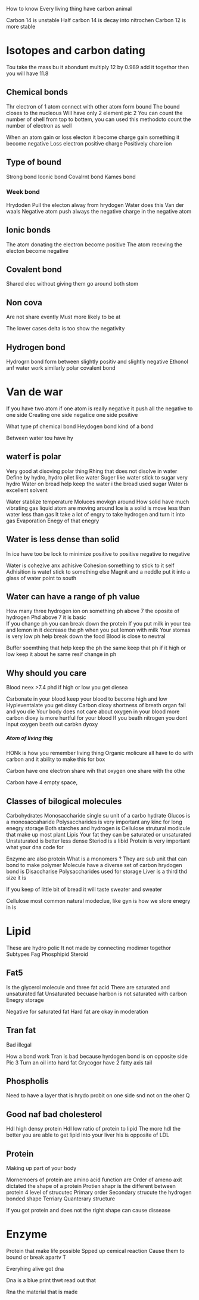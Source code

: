 How  to know 
Every living thing have carbon animal 

Carbon 14 is unstable 
Half carbon 14 is decay into nitrochen
Carbon 12 is more stable 

# Isotopes and  carbon dating 


Tou take the mass bu it abondunt multiply 12 by 0.989  add it togethor then you will have 11.8
## Chemical bonds 
Thr electron of 1 atom connect with other atom form bound 
The bound closes to the nucleous 
Will have only 2 element 
pic 2 
You can count the number of shell from top to bottem, you can used this methodcto count the number of electron as well 


When an atom gain or loss electon it become charge gain something it become negative 
Loss electron positive charge 
Positively chare ion 

## Type of bound
Strong bond 
Iconic bond 
Covalrnt bond 
Kames bond 
### Week bond 
Hrydoden 
Pull the electon alway from hrydogen 
Water does this 
Van der waals 
Negative atom push always the negative charge in the negative atom 

## Ionic bonds
The atom donating the electron become positive 
The atom receving the electon become negative 

## Covalent bond 
Shared elec  without giving them  go around both stom 

## Non cova 
Are not share evently 
Must more likely to be at

The lower cases delta is too show the negativity 


## Hydrogen bond
Hydrogrn bond form between slightly positiv and slightly negative 
Ethonol anf water work similarly polar covalent bond 

# Van de war 
If you have two atom if  one atom is really negative it push all the negative to one side 
Creating one side negatice one side  positive 

What type pf chemical bond 
Heydogen bond kind of a bond 

Between water tou have hy


## waterf is polar 
Very good at disoving polar thing
 Rhing that does not disolve in water 
 Define by hydro, hydro pilet like water 
 Suger like water stick to sugar very hydro Water on bread help keep the water i  the bread used sugar 
Water is excellent solvent 

Water stablize temperature 
Moluces movkgn around 
How solid have much vibrating gas liquid atom are moving around 
Ice is a solid is move less than water less than gas 
It take a lot of engry to take hydrogen and turn it into gas 
Evaporation
Enegy of that enegry  

## Water is less dense than solid
In ice have too be lock to minimize positive to positive negative to negative 

Water is cohezive anx adhisive 
Cohesion something to stick to it self 
Adhisition is watef stick to something else 
Magnit and a neddle put it into a glass of water point to south 
## Water can have a range of ph value
How many three hydrogen ion on something ph above 7 the oposite of hydrogen 
Phd above 7 it is basic  
If you change ph you can break down the protein 
If you put milk in your tea and lemon in it decrease the ph when you put lemon with milk 
Your stomas is very low ph help break down the food 
Blood is close to neutral 

Buffer soemthing that help keep the ph the same keep that ph if it high or low keep it about he same resif change in ph 

## Why should you care 

Blood neex >7.4  phd if high or low you get diesea

Csrbonate in your blood keep your blood to become high and low 
Hypleventalate you get dissy 
Carbon dioxy shortness of breath organ fail and you die 
Your body does not care about oxygen in your blood more carbon dioxy is more hurtful for your blood 
If you beath nitrogen you dont input oxygen beath out carbkn dyoxy 


##### Atom of living thig 
HONk is how you remember living thing 
Organic molicure all have to do with carbon and it ability to make this for box 


Carbon have one electron share wih that oxygen one share with the othe 

Carbon have 4 empty space, 

## Classes of bilogical molecules
Carbohydrates 
Monosaccharide single su unit of a carbo hydrate 
Glucos is a monosaccaharide 
Polysaccharides is very important  any kinc for long enegry storage 
Both starches  and hydrogen is 
Cellulose strutural modicule that make up most plant 
Lipis 
Your fat they can be saturated or unsaturated 
Unstaturated is better less dense 
Steriod is a libid 
Protein is very important what your dna code for 

Enzyme are also protein 
What is a monomers ? They are sub unit that can bond to make polymer 
Molecule have a diverse set of carbon hrydogen bond is 
Disaccharise 
Polysaccharides used for storage 
Liver is a third thd size it is 


If you keep of little bit of bread it will taste sweater and sweater 

Cellulose most common natural modeclue, like gyn is how we store enegry in is 


# Lipid
These are hydro polic 
It not made by connecting modimer togethor 
Subtypes 
Fag 
Phosphipid 
Steroid 

## Fat5
Is the glycerol molecule and three fat acid 
There are saturated and unsaturated fat 
Unsaturated becuase harbon is not saturated with carbon 
Enegry storage 

Negative for saturated fat
Hard fat are okay in moderation 

## Tran fat 
Bad  illegal 

How a bond work 
Tran is bad because hyrdogen bond is on opposite side 
Pic 3 
Turn an oil into hard fat 
Grycogor have 2 fatty axis tail 

## Phospholis 
Need to have a layer that is hrydo probit on one side snd not on the oher
Q


## Good naf bad cholesterol 
Hdl high densy protein 
Hdl low ratio of protein to lipid 
The more hdl the better you are able to get lipid into your liver his is opposite of LDL 

## **Protein**
Making up part of your body 

Mornemoers of protein are amino acid function are
Order of ameno axit dictated the shape of a protein 
Protien shapr is the different between protein 
4 level of strucutec 
Primary  order 
Secondary strucute the hydrogen bonded shape 
Terriary 
Quanterary structure 

If you got protein and does not the right shape can cause dissease 

# Enzyme 
Protein that make life possible 
Spped up cemical reaction 
Cause them to bound or break apartv
T

Everyhing alive got dna 



Dna is a blue print thwt read out that 

Rna the material that is made 


 